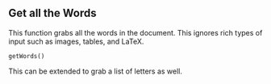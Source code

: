 ## Get all the Words
This function grabs all the words in the document. This ignores rich types of input such as images, tables, and LaTeX.

`getWords()`

This can be extended to grab a list of letters as well.